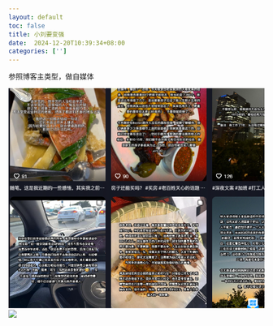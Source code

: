 ```yaml
---
layout: default
toc: false
title: 小刘要变强
date:  2024-12-20T10:39:34+08:00
categories: ['']
---
```


参照博客主类型，做自媒体

<!--more-->

![](images/2024-12-20-10-39-53.png)
![](../images/2024-12-20-10-39-53.png)